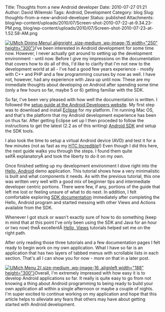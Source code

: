 Title: Thoughts from a new Android developer
Date: 2010-07-27 01:21
Author: David Wilemski
Tags: Android, Development
Category: blog
Slug: thoughts-from-a-new-android-developer
Status: published
Attachments: blog/wp-content/uploads/2010/07/Screen-shot-2010-07-22-at-9.34.23-PM.png, blog/wp-content/uploads/2010/07/Screen-shot-2010-07-23-at-1.52.58-AM.png

[![](http://oromis.davidwilemski.com/blog/wp-content/uploads/2010/07/Screen-shot-2010-07-22-at-9.34.23-PM-250x300.png "UMich Dining Menu"){.alignright
.size-medium .wp-image-15 width="250"
height="300"}](http://oromis.davidwilemski.com/blog/wp-content/uploads/2010/07/Screen-shot-2010-07-22-at-9.34.23-PM.png)I\'ve
been interested in Android development for some time now. However, I
never actually got around to setting up the development environment -
until now. Before I give my impressions on the documentation that covers
how to do all of this, I\'d like to clarify that I\'m not new to the
development world at all - I\'ve had a good few years experience -
mostly with C++ and PHP and a few programming courses by now as well. I
have not, however, had any experience with Java up until now. These are
my immediate thoughts about developing on Android after spending some
time (only a few hours so far, maybe 5 or 6) getting familiar with the
SDK.

So far, I\'ve been very pleased with how well the documentation is
written. I followed the [setup guide at the Android Developers
website](http://developer.android.com/sdk/installing.html). My first
step was to download and install
[Eclipse](http://www.eclipse.org/downloads/) for my platform. I\'m
running Mac OS, and that\'s the platform that my Android development
experience has been on thus far. After getting Eclipse set up I then
proceded to follow the instructions to get the latest (2.2 as of this
writing) [Android SDK](http://developer.android.com/sdk/index.html) and
setup the SDK tools.

I also took the time to setup a virtual Android device (AVD) and test it
for a few minutes (not as fast as my [HTC
Incredible](http://www.htc.com/us/products/droid-incredible-verizon#tech-specs)!)
Even though I did this here, the next guide walks you through the steps.
I found them quite selfÂ explanatoryÂ and took the liberty to do it on
my own.

Once finished setting up my development environment I dove right into
the [Hello,
Android](http://developer.android.com/guide/tutorials/hello-world.html)
demo application. This tutorial shows how a very minimalistic is built
and what components it needs. As with the previous tutorial, this one
was written very well with a good mix of beginner tips and intermediate
developer centric portions. There were few, if any, portions of the
guide that left me lost or feeling unsure of what to do next. In
addition, I felt comfortable exploring [SDK
documentation](http://developer.android.com/reference/packages.html)
immediately after completing the Hello, Android program and started
messing with other Views and Actions available from the SDK.

Whenever I got stuck or wasn\'t exactly sure of how to do something
(keep in mind that at this point I\'ve only been using the SDK and Java
for an hour or two now) theÂ excellentÂ [Hello,
Views](http://developer.android.com/resources/tutorials/views/index.html)
tutorials helped set me on the right path.

After only reading those three tutorials and a few documentation pages I
felt ready to begin work on my own application. What I have so far is an
application that has two layers of tabbed menus with scrollable lists in
each section. That\'s all I can show you for now - more on that in a
later post.

[![](http://oromis.davidwilemski.com/blog/wp-content/uploads/2010/07/Screen-shot-2010-07-23-at-1.52.58-AM-188x300.png "UMich Menu 2"){.size-medium
.wp-image-16 .alignleft width="188"
height="300"}](http://oromis.davidwilemski.com/blog/wp-content/uploads/2010/07/Screen-shot-2010-07-23-at-1.52.58-AM.png)Overall,
I\'m extremely impressed with how easy it is to develop Android
applications so far. It really is quite easy to go from not knowing a
thing about Android programming to being ready to build your own
application all within a single afternoon or maybe a couple of nights.
I\'m super excited to continue working on my application and hope that
this article helps to alleviate any fears that others may have about
getting started with Android development.
